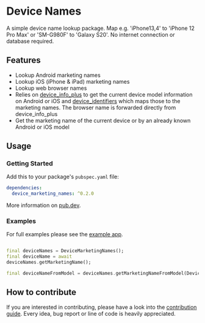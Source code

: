 # Device Names

A simple device name lookup package. Map e.g. 'iPhone13,4' to 'iPhone 12 Pro Max' or 'SM-G980F' to 'Galaxy S20'. No internet connection or database required.

## Features

- Lookup Android marketing names
- Lookup iOS (iPhone & iPad) marketing names
- Lookup web browser names
- Relies on [device_info_plus](https://pub.dev/packages/device_info_plus) to get the current device model information on Android or iOS and
  [device_identifiers](https://github.com/Boehrsi/device_identifiers) which maps those to the marketing names. The browser name is forwarded directly from
  device_info_plus
- Get the marketing name of the current device or by an already known Android or iOS model

## Usage

### Getting Started

Add this to your package's `pubspec.yaml` file:

```yaml
dependencies:
  device_marketing_names: ^0.2.0
```

More information on [pub.dev](https://pub.dev/packages/device_marketing_names).

### Examples

For full examples please see the [example app](https://github.com/Boehrsi/device_marketing_names/blob/main/example/lib/main.dart).

```dart

final deviceNames = DeviceMarketingNames();
final deviceName = await
deviceNames.getMarketingName();

final deviceNameFromModel = deviceNames.getMarketingNameFromModel(DeviceType.android, "ONEPLUS A5010");
```

## How to contribute

If you are interested in contributing, please have a look into
the [contribution guide](https://github.com/Boehrsi/device_marketing_names/blob/main/CONTRIBUTING.md). Every idea, bug report or line of code is heavily
appreciated.
